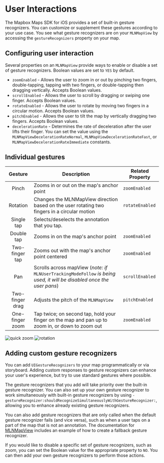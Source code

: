 # User Interactions

The Mapbox Maps SDK for iOS provides a set of built-in gesture recognizers. You can customize or supplement these gestures according to your use case. You see what gesture recognizers are on your `MLNMapView` by accessing the `gestureRecognizers` property on your map.

## Configuring user interaction

Several properties on an `MLNMapView` provide ways to enable or disable a set of gesture recognizers. Boolean values are set to `YES` by default.

- `zoomEnabled` - Allows the user to zoom in or out by pinching two fingers, double-tapping, tapping with two fingers, or double-tapping then dragging vertically. Accepts Boolean values.
- `scrollEnabled` - Allows the user to scroll by dragging or swiping one finger. Accepts Boolean values.
- `rotateEnabled` - Allows the user to rotate by moving two fingers in a circular motion. Accepts Boolean values.
- `pitchEnabled` - Allows the user to tilt the map by vertically dragging two fingers. Accepts Boolean values.
- `decelerationRate` - Determines the rate of deceleration after the user lifts their finger. You can set the value using the  `MLNMapViewDecelerationRateNormal`, `MLNMapViewDecelerationRateFast`, or `MLNMapViewDecelerationRateImmediate` constants.

## Individual gestures

|Gesture | Description | Related Property |
|:-------:|----------------| -----------|
|Pinch    | Zooms in or out on the map's anchor point | `zoomEnabled` |
|Rotation | Changes the MLNMapView direction based on the user rotating two fingers in a circular motion | `rotateEnabled` |
|Single tap | Selects/deselects the annotation that you tap. | |
|Double tap | Zooms in on the map's anchor point | `zoomEnabled` |
|Two-finger tap | Zooms out with the map's anchor point centered | `zoomEnabled` |
|Pan | Scrolls across mapView (_note: if_ `MLNUserTrackingModeFollow` _is being used, it will be disabled once the user pans_)| `scrollEnabled` |
|Two-finger drag | Adjusts the pitch of the `MLNMapView` | `pitchEnabled` |
|One-finger zoom | Tap twice; on second tap, hold your finger on the map and pan up to zoom in, or down to zoom out | `zoomEnabled`|

![quick zoom](img/user-interaction/quickzoom.gif) ![rotation](img/user-interaction/RotateSydney.gif)

## Adding custom gesture recognizers

You can add `UIGestureRecognizers` to your map programmatically or via storyboard. Adding custom responses to gesture recognizers can enhance your user's experience, but try to use standard gestures where possible.

The gesture recognizers that you add will take priority over the built-in gesture recognizer. You can also set up your own gesture recognizer to work simultaneously with built-in gesture recognizers by using `-gestureRecognizer:shouldRecognizeSimultaneouslyWithGestureRecognizer:`, allowing you to enhance already existing gesture recognizers.

You can also add gesture recognizers that are only called when the default gesture recognizer fails (and vice versa), such as when a user taps on a part of the map that is not an annotation. The documentation for [MLNMapView](Classes/MLNMapView.html) includes an example of how to create a fallback gesture recognizer.

If you would like to disable a specific set of gesture recognizers, such as zoom, you can set the Boolean value for the appropriate property to `NO`. You can then add your own gesture recognizers to perform those actions.
